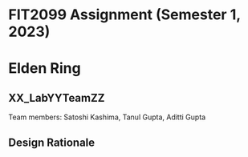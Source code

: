 # FIT2099 Assignment (Semester 1, 2023)
# Elden Ring

## XX_LabYYTeamZZ
Team members: Satoshi Kashima, Tanul Gupta, Aditti Gupta

## Design Rationale